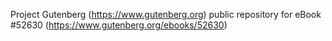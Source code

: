 Project Gutenberg (https://www.gutenberg.org) public repository for
eBook #52630 (https://www.gutenberg.org/ebooks/52630)
